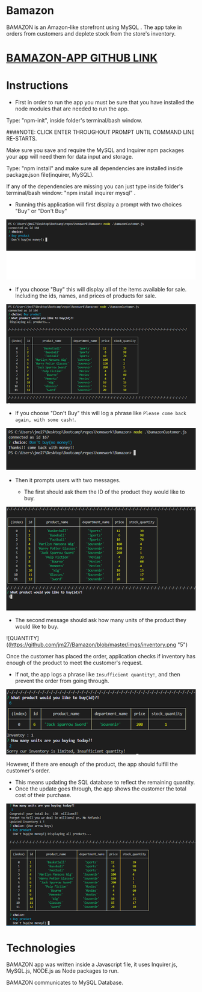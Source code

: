 # Bamazon


BAMAZON is an Amazon-like storefront using MySQL . The app take in orders from customers and deplete stock from the store's inventory. 


[BAMAZON-APP GITHUB LINK](https://github.com/jm27/Bamazon "BAMAZON's REPO Homepage")
======

# Instructions

* First in order to run the app you must be sure that you have installed the node modules that are needed to run the app.

Type: "npm-init", inside folder's terminal/bash window.

####NOTE: CLICK ENTER THROUGHOUT PROMPT UNTIL COMMAND LINE RE-STARTS.

Make sure you save and require the MySQL and Inquirer npm packages your app will need them for data input and storage.

Type: "npm install" and make sure all dependencies are installed inside package.json file(inquirer, MySQL).

If any of the dependencies are missing you can just type inside folder's terminal/bash window: "npm install inquirer mysql" . 

 * Running this application will first display a prompt with two choices "Buy" or "Don't Buy"
 
 
![MAIN MENU](https://github.com/jm27/Bamazon/blob/master/imgs/bamazon1.png "1")

 
 * If you choose "Buy" this will display  all of the items available for sale. Including the ids, names, and prices of products for sale.
 
![BUY](https://github.com/jm27/Bamazon/blob/master/imgs/buy.png "2")


 
 * If you choose "Don't Buy" this will log a phrase like `Please come back again, with some cash!`.
 

![NO](https://github.com/jm27/Bamazon/blob/master/imgs/no.png "3")

* Then it prompts users with two messages.

   * The first should ask them the ID of the product they would like to buy.
   
![ID](https://github.com/jm27/Bamazon/blob/master/imgs/id.png "4")

   * The second message should ask how many units of the product they would like to buy.

![QUANTITY]((https://github.com/jm27/Bamazon/blob/master/imgs/inventory.png "5")



Once the customer has placed the order, application checks if inventory has enough of the product to meet the customer's request.

   * If not, the app logs a phrase like `Insufficient quantity!`, and then prevent the order from going through.

   
![INSUFFICIENT](https://github.com/jm27/Bamazon/blob/master/imgs/insufficient.png "6")


However, if there are enough of the product, the app should fulfill the customer's order.
   * This means updating the SQL database to reflect the remaining quantity.
   * Once the update goes through, the app shows the customer the total cost of their purchase.

![TOTAL](https://github.com/jm27/Bamazon/blob/master/imgs/update.png "7")


# Technologies

BAMAZON app was written inside a Javascript file, it uses Inquirer.js, MySQL.js, NODE.js as Node packages to run.

BAMAZON communicates to MySQL Database.
